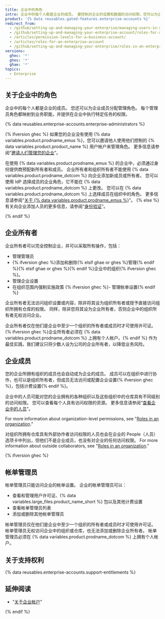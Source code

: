 ```yaml
---
title: 企业中的角色
intro: 企业中的每个人都是企业的成员。 要控制对企业的设置和数据的访问权限，您可以为企业成员分配不同的角色。
product: '{% data reusables.gated-features.enterprise-accounts %}'
redirect_from:
  - /github/setting-up-and-managing-your-enterprise/managing-users-in-your-enterprise/roles-in-an-enterprise
  - /github/setting-up-and-managing-your-enterprise-account/roles-for-an-enterprise-account
  - /articles/permission-levels-for-a-business-account/
  - /articles/roles-for-an-enterprise-account
  - /github/setting-up-and-managing-your-enterprise/roles-in-an-enterprise
versions:
  ghec: '*'
  ghes: '*'
  ghae: '*'
topics:
  - Enterprise
---
```


## 关于企业中的角色

企业中的每个人都是企业的成员。 您还可以为企业成员分配管理角色。 每个管理员角色都映射到业务职能，并提供在企业中执行特定任务的权限。

{% data reusables.enterprise-accounts.enterprise-administrators %}

{% ifversion ghec %}
如果您的企业没有使用 {% data variables.product.prodname_emus %}，您可以邀请他人使用他们控制的 {% data variables.product.product_name %} 用户帐户来管理角色。 更多信息请参阅“[邀请人们管理您的企业](/github/setting-up-and-managing-your-enterprise/inviting-people-to-manage-your-enterprise)”。

在使用 {% data variables.product.prodname_emus %} 的企业中，必须通过身份提供商预配新所有者和成员。 企业所有者和组织所有者不能使用 {% data variables.product.prodname_dotcom %} 向企业添加新成员或所有者。 您可以使用 IdP 选择成员的企业角色，它不能在 {% data variables.product.prodname_dotcom %} 上更改。 您可以在 {% data variables.product.prodname_dotcom %} 上选择成员在组织中的角色。 更多信息请参阅“[关于 {% data variables.product.prodname_emus %}](/enterprise-cloud@latest/admin/authentication/managing-your-enterprise-users-with-your-identity-provider/about-enterprise-managed-users)”。
{% else %}
有关向企业添加人员的更多信息，请参阅“[身份验证](/admin/authentication)”。

{% endif %}

## 企业所有者

企业所有者可以完全控制企业，并可以采取所有操作，包括：
- 管理管理员
- {% ifversion ghec %}添加和删除{% elsif ghae or ghes %}管理{% endif %}{% elsif ghae or ghes %}{% endif %}企业中的组织{% ifversion ghec %}。
- 管理企业设置
- 在组织范围内强制实施政策
{% ifversion ghec %}- 管理帐单设置{% endif %}

企业所有者无法访问组织设置或内容，除非将其设为组织所有者或授予直接访问组织所拥有仓库的权限。 同样，除非您将其设为企业所有者，否则企业中的组织所有者无权访问企业。

企业所有者仅在他们是企业中至少一个组织的所有者或成员时才可使用许可证。 {% ifversion ghec %}企业所有者必须在 {% data variables.product.prodname_dotcom %} 上拥有个人帐户。{% endif %} 作为最佳实践，我们建议只将少数人设为公司的企业所有者，以降低业务风险。

## 企业成员

您的企业所拥有组织的成员也会自动成为企业的成员。 成员可以在组织中进行协作，也可以是组织所有者，但成员无法访问或配置企业设置{% ifversion ghec %}，包括计费设置{% endif %}。

企业中的人员可能对您的企业拥有的各种组织以及这些组织中的仓库具有不同级别的访问权限。 您可以查看每个人具有访问权限的资源。 更多信息请参阅“[查看企业中的人员](/admin/user-management/managing-users-in-your-enterprise/viewing-people-in-your-enterprise)”。

For more information about organization-level permissions, see "[Roles in an organization](/organizations/managing-peoples-access-to-your-organization-with-roles/roles-in-an-organization)."

对组织所拥有仓库具有外部协作者访问权限的人员也会在企业的 People（人员）选项卡中列出，但他们不是企业成员，也没有对企业的任何访问权限。 For more information about outside collaborators, see "[Roles in an organization](/organizations/managing-peoples-access-to-your-organization-with-roles/roles-in-an-organization#outside-collaborators)."

{% ifversion ghec %}

## 帐单管理员

帐单管理员只能访问企业的帐单设置。 企业的帐单管理员可以：
- 查看和管理用户许可证、{% data variables.large_files.product_name_short %} 包以及其他计费设置
- 查看帐单管理员列表
- 添加或删除其他帐单管理员

帐单管理员仅在他们是企业中至少一个组织的所有者或成员时才可使用许可证。 帐单管理员无权访问企业中的组织或仓库，也无法添加或删除企业所有者。 帐单管理员必须在 {% data variables.product.prodname_dotcom %} 上拥有个人帐户。

## 关于支持权利

{% data reusables.enterprise-accounts.support-entitlements %}

## 延伸阅读

- “[关于企业帐户](/admin/overview/about-enterprise-accounts)”

{% endif %}
